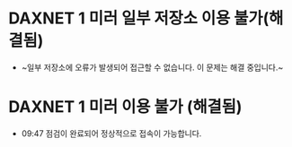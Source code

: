 # DAXNET 1 미러 일부 저장소 이용 불가(해결됨)
- ~일부 저장소에 오류가 발생되어 접근할 수 없습니다. 이 문제는 해결 중입니다.~

# DAXNET 1 미러 이용 불가 (해결됨)
- 09:47 점검이 완료되어 정상적으로 접속이 가능합니다. 
